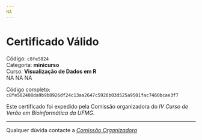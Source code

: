 ```yaml
---
NA
---
```


# Certificado Válido

Código: `c8fe5824`<br>
Categoria: **minicurso**<br>
Curso: **Visualização de Dados em R**<br>
NA
NA
NA


Código completo: `c8fe582408da9b9b8926df24c13aa2647c5920b03d525a9501fac7460bcae3f7`


Este certificado foi expedido pela Comissão organizadora do *IV Curso de Verão em Bioinformática da UFMG*.

----

Qualquer dúvida contacte a [_Comissão Organizadora_](<mailto:cursobioinfoufmg@gmail.com$subject=[Certificados]>)

